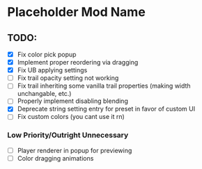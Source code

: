 # Placeholder Mod Name

## TODO:
- [x] Fix color pick popup
- [x] Implement proper reordering via dragging
- [x] Fix UB applying settings
- [ ] Fix trail opacity setting not working
- [ ] Fix trail inheriting some vanilla trail properties (making width unchangable, etc.)
- [ ] Properly implement disabling blending
- [x] Deprecate string setting entry for preset in favor of custom UI
- [ ] Fix custom colors (you cant use it rn)

### Low Priority/Outright Unnecessary
- [ ] Player renderer in popup for previewing
- [ ] Color dragging animations